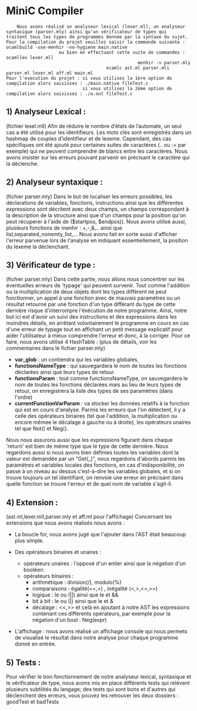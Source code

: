 # MiniC Compiler

        Nous avons réalisé un analyseur lexical (lexer.ml), un analyseur syntaxique (parser.mly) ainsi qu'un vérificateur de types qui 
	traitent tous les types de programmes donnée par la syntaxe du sujet.
	Pour la compilation du projet veuillez saisir la commande suivante :  ocamlbuild -use-menhir -no-hygiene main.native 
	                    ou bien en effectuant cette suite de commandes :  ocamllex lexer.mll
						      	                      menhir -v parser.mly 
									      ocamlc ast.ml parser.mli parser.ml lexer.ml aff.ml main.ml
	Pour l'execution du projet : si vous utilisez la 1ère option de compilation alors saisissez : ./main.native fileTest.c
	                             si vous utilisez la 2ème option de compilation alors saisissez : ./a.out fileTest.c

 ## 1) Analyseur Lexical : 
 (fichier lexel.mll)
Afin de réduire le nombre d’états de l’automate, un seul cas a été utilisé pour les identifieurs. Les mots clés sont enregistrés dans un hashmap de couples d’identifieur et de lexeme. Cependant, des cas spécifiques ont été ajouté pour certaines suites de caractères (.. ou := par exemple) qui ne peuvent comprendre de blancs entre les caractères. Nous avons insister sur les erreurs pouvant parvenir en précisant le caractère qui la déclenche.

## 2) Analyseur syntaxique : 
 (fichier parser.mly)
Dans le but de localiser les erreurs possibles, les déclarations de variables, fonctions, instructions ainsi que les différentes expressions sont décritent avec deux champs, un champs correspondant à la description de la structure ainsi que d'un champs pour la position qu'on peut récuperer à l'aide de ($startpos, $endpos)). 
Nous avons utilisé aussi, plusieurs fonctions de menhir : +,-,&,.. ainsi que list,separated_nonemty_list,... Nous avons fait en sorte aussi d'afficher l'erreur parvenue lors de l'analyse en indiquant essentiellement, la position du lexeme la déclenchant.

## 3) Vérificateur de type : 
 (fichier parser.mly)
Dans cette partie, nous allons nous concentrer sur les éventuelles erreurs de 'typage' qui peuvent survenir. Tout comme l'addition ou la multiplication de deux objets dont les types diffèrent ne peut fonctionner, un appel à une fonction avec de mauvais paramètres ou un résultat retourné par une fonction d'un type différant du type de cette dernière risque d'interrompre l'éxécution de notre programme. Ainsi, notre but ici est d'avoir un suivi des instructions et des expressions dans les moindres détails, en arrêtant volontairement le programme en cours en cas d'une erreur de typage tout en affichant un petit message explicatif pour aider l'utilisateur à mieux comprendre l'erreur et donc, à la corriger. Pour ce faire, nous avons utilisé 4 HashTable : (plus de détails, voir les commentaires dans le fichier parser.mly)

* **var_glob** : un contiendra qui les variables globales,
* **functionsNameType** : qui sauvegardera le nom de toutes les fonctions déclarées ainsi que leurs types de retour.
* **functionsParam** : tout comme functionsNameType, on sauvegardera le nom de toutes les fonctions déclarées mais au lieu de leurs types de retour, on enregistrera la liste des types de ses paramètres (dans l'ordre)
* **currentFunctionVarParam** : va stocker les données relatifs à la fonction qui est en cours d'analyse. Parmis les erreurs que l'on détèctent, il y a celle des opérateurs binaires (tel que l'addition, la multiplication ou encore mêmee le décalage à gauche ou à droite), les opérateurs unaires tel que Not() et Neg().

Nous nous assurons aussi que les expressions figurant dans chaque 'return' est bien de même type que le type de cette dernière. Nous regardons aussi si nous avons bien définies toutes les variables dont la valeur est demandée par un "Get(_)", nous regardons d'abords parmis les paramètres et variables locales des fonctions, en cas d'indisponibilité, on passe à un niveau au dessus c'est-à-dire les variables globales, et si on trouve toujours un tel identifiant, on renvoie une erreur en précisant dans quelle fonction se trouve l'erreur et de quel nom de variable s'agit-il.


## 4) Extension : 
(ast.ml,lexer.mll,parser.mly et aff.ml pour l'affichage)
Concernant les extensions que nous avons réalisés nous avons : 
* La boucle for, nous avons jugé que l'ajouter dans l'AST était beaucoup plus simple. 
* Des opérateurs binaires et unaires : 
	- opérateurs unaires : l'opposé d'un entier ainsi que la négation d'un booléen.
	- opérateurs binaires : 
	    - arithmétique : division(/), modulo(%)
	    - comparaisons : égalité(==,=) , inégalité (<,>,<=,>=)
	    - logique : le ou (||) ainsi que le et &&
	    - bit à bit : le ou (|) ainsi que le et &
	    - décalage : <<,>>
et celà en ajoutant à notre AST les expressions contenant ces differents opérateurs, par exemple pour la négation d'un bool : Neg(expr)

* L'affichage : nous avons réalisé un affichage console qui nous permets de visualisé le résultat dans notre analyse pour chaque programme donné en entrée.	    


## 5) Tests : 
Pour vérifier le bon fonctionnement de notre analyseur lexical, syntaxique et le vérificateur de type, nous avons mis en place différents tests qui relèvent plusieurs subtilités du langage; des tests qui sont bons et d'autres qui déclenchent des erreurs, vous pouvez les retrouver les deux dossiers : goodTest et badTests
